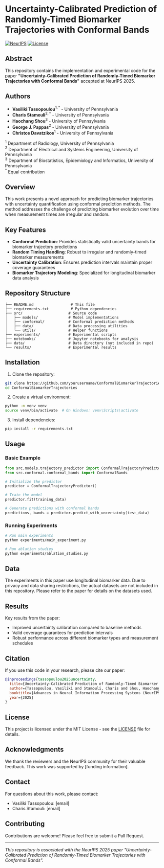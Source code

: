 # Uncertainty-Calibrated Prediction of Randomly-Timed Biomarker Trajectories with Conformal Bands

[![NeurIPS](https://img.shields.io/badge/NeurIPS-2025-blue.svg)](https://neurips.cc/)
[![License](https://img.shields.io/badge/License-MIT-green.svg)](LICENSE)

## Abstract

This repository contains the implementation and experimental code for the paper **"Uncertainty-Calibrated Prediction of Randomly-Timed Biomarker Trajectories with Conformal Bands"** accepted at NeurIPS 2025.

## Authors

- **Vasiliki Tassopoulou**$^{1,*}$ - University of Pennsylvania
- **Charis Stamouli**$^{2,*}$ - University of Pennsylvania  
- **Haochang Shou**$^{3}$ - University of Pennsylvania
- **George J. Pappas**$^{2}$ - University of Pennsylvania
- **Christos Davatzikos**$^{1}$ - University of Pennsylvania

$^{1}$ Department of Radiology, University of Pennsylvania  
$^{2}$ Department of Electrical and Systems Engineering, University of Pennsylvania  
$^{3}$ Department of Biostatistics, Epidemiology and Informatics, University of Pennsylvania  
$^{*}$ Equal contribution

## Overview

This work presents a novel approach for predicting biomarker trajectories with uncertainty quantification using conformal prediction methods. The method addresses the challenge of predicting biomarker evolution over time when measurement times are irregular and random.

## Key Features

- **Conformal Prediction**: Provides statistically valid uncertainty bands for biomarker trajectory predictions
- **Random Timing Handling**: Robust to irregular and randomly-timed biomarker measurements
- **Uncertainty Calibration**: Ensures prediction intervals maintain proper coverage guarantees
- **Biomarker Trajectory Modeling**: Specialized for longitudinal biomarker data analysis

## Repository Structure

```
├── README.md                 # This file
├── requirements.txt          # Python dependencies
├── src/                     # Source code
│   ├── models/              # Model implementations
│   ├── conformal/           # Conformal prediction methods
│   ├── data/                # Data processing utilities
│   └── utils/               # Helper functions
├── experiments/             # Experimental scripts
├── notebooks/               # Jupyter notebooks for analysis
├── data/                    # Data directory (not included in repo)
└── results/                 # Experimental results
```

## Installation

1. Clone the repository:
```bash
git clone https://github.com/yourusername/ConformalBiomarkerTrajectories.git
cd ConformalBiomarkerTrajectories
```

2. Create a virtual environment:
```bash
python -m venv venv
source venv/bin/activate  # On Windows: venv\Scripts\activate
```

3. Install dependencies:
```bash
pip install -r requirements.txt
```

## Usage

### Basic Example

```python
from src.models.trajectory_predictor import ConformalTrajectoryPredictor
from src.conformal.conformal_bands import ConformalBands

# Initialize the predictor
predictor = ConformalTrajectoryPredictor()

# Train the model
predictor.fit(training_data)

# Generate predictions with conformal bands
predictions, bands = predictor.predict_with_uncertainty(test_data)
```

### Running Experiments

```bash
# Run main experiments
python experiments/main_experiment.py

# Run ablation studies
python experiments/ablation_studies.py
```

## Data

The experiments in this paper use longitudinal biomarker data. Due to privacy and data sharing restrictions, the actual datasets are not included in this repository. Please refer to the paper for details on the datasets used.

## Results

Key results from the paper:

- Improved uncertainty calibration compared to baseline methods
- Valid coverage guarantees for prediction intervals
- Robust performance across different biomarker types and measurement schedules

## Citation

If you use this code in your research, please cite our paper:

```bibtex
@inproceedings{tassopoulou2025uncertainty,
  title={Uncertainty-Calibrated Prediction of Randomly-Timed Biomarker Trajectories with Conformal Bands},
  author={Tassopoulou, Vasiliki and Stamouli, Charis and Shou, Haochang and Pappas, George J and Davatzikos, Christos},
  booktitle={Advances in Neural Information Processing Systems (NeurIPS)},
  year={2025}
}
```

## License

This project is licensed under the MIT License - see the [LICENSE](LICENSE) file for details.

## Acknowledgments

We thank the reviewers and the NeurIPS community for their valuable feedback. This work was supported by [funding information].

## Contact

For questions about this work, please contact:
- Vasiliki Tassopoulou: [email]
- Charis Stamouli: [email]

## Contributing

Contributions are welcome! Please feel free to submit a Pull Request.

---

*This repository is associated with the NeurIPS 2025 paper "Uncertainty-Calibrated Prediction of Randomly-Timed Biomarker Trajectories with Conformal Bands".*
